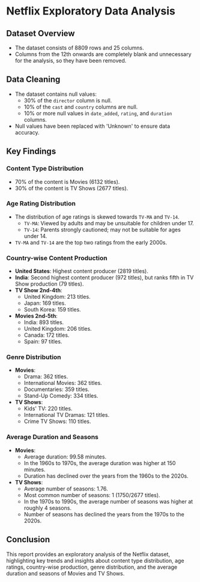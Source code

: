 # Netflix Exploratory Data Analysis

## Dataset Overview
- The dataset consists of 8809 rows and 25 columns.
- Columns from the 12th onwards are completely blank and unnecessary for the analysis, so they have been removed.

## Data Cleaning
- The dataset contains null values:
  - 30% of the `director` column is null.
  - 10% of the `cast` and `country` columns are null.
  - 10% or more null values in `date_added`, `rating`, and `duration` columns.
- Null values have been replaced with 'Unknown' to ensure data accuracy.

## Key Findings

### Content Type Distribution
- 70% of the content is Movies (6132 titles).
- 30% of the content is TV Shows (2677 titles).

### Age Rating Distribution
- The distribution of age ratings is skewed towards `TV-MA` and `TV-14`.
  - `TV-MA`: Viewed by adults and may be unsuitable for children under 17.
  - `TV-14`: Parents strongly cautioned; may not be suitable for ages under 14.
- `TV-MA` and `TV-14` are the top two ratings from the early 2000s.

### Country-wise Content Production
- **United States**: Highest content producer (2819 titles).
- **India**: Second highest content producer (972 titles), but ranks fifth in TV Show production (79 titles).
- **TV Show 2nd-4th**:
  - United Kingdom: 213 titles.
  - Japan: 169 titles.
  - South Korea: 159 titles.
- **Movies 2nd-5th**:
  - India: 893 titles.
  - United Kingdom: 206 titles.
  - Canada: 172 titles.
  - Spain: 97 titles.

### Genre Distribution
- **Movies**:
  - Drama: 362 titles.
  - International Movies: 362 titles.
  - Documentaries: 359 titles.
  - Stand-Up Comedy: 334 titles.
- **TV Shows**:
  - Kids' TV: 220 titles.
  - International TV Dramas: 121 titles.
  - Crime TV Shows: 110 titles.

### Average Duration and Seasons
- **Movies**:
  - Average duration: 99.58 minutes.
  - In the 1960s to 1970s, the average duration was higher at 150 minutes.
  - Duration has declined over the years from the 1960s to the 2020s.
- **TV Shows**:
  - Average number of seasons: 1.76.
  - Most common number of seasons: 1 (1750/2677 titles).
  - In the 1970s to 1990s, the average number of seasons was higher at roughly 4 seasons.
  - Number of seasons has declined the years from the 1970s to the 2020s.

## Conclusion
This report provides an exploratory analysis of the Netflix dataset, highlighting key trends and insights about content type distribution, age ratings, country-wise production, genre distribution, and the average duration and seasons of Movies and TV Shows.

